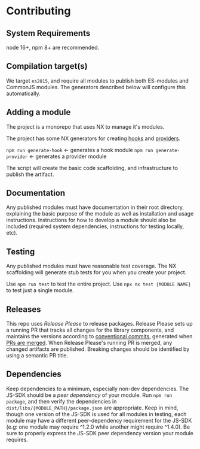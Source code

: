 # Contributing

## System Requirements

node 16+, npm 8+ are recommended.

## Compilation target(s)

We target `es2015`, and require all modules to publish both ES-modules and CommonJS modules. The generators described below will configure this automatically.

## Adding a module

The project is a monorepo that uses NX to manage it's modules.

The project has some NX generators for creating [hooks](https://docs.openfeature.dev/docs/reference/concepts/hooks) and [providers](https://docs.openfeature.dev/docs/reference/concepts/provider).

`npm run generate-hook` <- generates a hook module
`npm run generate-provider` <- generates a provider module

The script will create the basic code scaffolding, and infrastructure to publish the artifact.

## Documentation

Any published modules must have documentation in their root directory, explaining the basic purpose of the module as well as installation and usage instructions.
Instructions for how to develop a module should also be included (required system dependencies, instructions for testing locally, etc).

## Testing

Any published modules must have reasonable test coverage.
The NX scaffolding will generate stub tests for you when you create your project.

Use `npm run test` to test the entire project.
Use `npx nx test {MODULE NAME}` to test just a single module.

## Releases

This repo uses _Release Please_ to release packages.
Release Please sets up a running PR that tracks all changes for the library components, and maintains the versions according to [conventional commits](https://www.conventionalcommits.org/en/v1.0.0/), generated when [PRs are merged](https://github.com/amannn/action-semantic-pull-request). 
When Release Please's running PR is merged, any changed artifacts are published.
Breaking changes should be identified by using a semantic PR title.

## Dependencies

Keep dependencies to a minimum, especially non-dev dependencies.
The JS-SDK should be a _peer dependency_ of your module.
Run `npm run package`, and then verify the dependencies in `dist/libs/{MODULE_PATH}/package.json` are appropriate.
Keep in mind, though one version of the JS-SDK is used for all modules in testing, each module may have a different peer-dependency requirement for the JS-SDK (e.g: one module may require ^1.2.0 while another might require ^1.4.0).
Be sure to properly express the JS-SDK peer dependency version your module requires.
